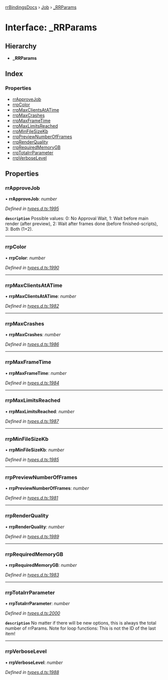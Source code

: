 [rrBindingsDocs](../README.md) › [Job](../modules/job.md) › [_RRParams](job._rrparams.md)

# Interface: _RRParams

## Hierarchy

* **_RRParams**

## Index

### Properties

* [rrApproveJob](job._rrparams.md#rrapprovejob)
* [rrpColor](job._rrparams.md#rrpcolor)
* [rrpMaxClientsAtATime](job._rrparams.md#rrpmaxclientsatatime)
* [rrpMaxCrashes](job._rrparams.md#rrpmaxcrashes)
* [rrpMaxFrameTime](job._rrparams.md#rrpmaxframetime)
* [rrpMaxLimitsReached](job._rrparams.md#rrpmaxlimitsreached)
* [rrpMinFileSizeKb](job._rrparams.md#rrpminfilesizekb)
* [rrpPreviewNumberOfFrames](job._rrparams.md#rrppreviewnumberofframes)
* [rrpRenderQuality](job._rrparams.md#rrprenderquality)
* [rrpRequiredMemoryGB](job._rrparams.md#rrprequiredmemorygb)
* [rrpTotalrrParameter](job._rrparams.md#rrptotalrrparameter)
* [rrpVerboseLevel](job._rrparams.md#rrpverboselevel)

## Properties

###  rrApproveJob

• **rrApproveJob**: *number*

*Defined in [types.d.ts:1995](https://github.com/Novalis15/RoyalRender-OpenExtensions/blob/f77b7d8/rrNodeJS_rrBindings/nodeJS/win64/v6/types.d.ts#L1995)*

**`description`** Possible values: 0: No Approval Wait, 1: Wait before main render (after preview), 2: Wait after frames done (before finished-scripts), 3: Both (1+2).

___

###  rrpColor

• **rrpColor**: *number*

*Defined in [types.d.ts:1990](https://github.com/Novalis15/RoyalRender-OpenExtensions/blob/f77b7d8/rrNodeJS_rrBindings/nodeJS/win64/v6/types.d.ts#L1990)*

___

###  rrpMaxClientsAtATime

• **rrpMaxClientsAtATime**: *number*

*Defined in [types.d.ts:1982](https://github.com/Novalis15/RoyalRender-OpenExtensions/blob/f77b7d8/rrNodeJS_rrBindings/nodeJS/win64/v6/types.d.ts#L1982)*

___

###  rrpMaxCrashes

• **rrpMaxCrashes**: *number*

*Defined in [types.d.ts:1986](https://github.com/Novalis15/RoyalRender-OpenExtensions/blob/f77b7d8/rrNodeJS_rrBindings/nodeJS/win64/v6/types.d.ts#L1986)*

___

###  rrpMaxFrameTime

• **rrpMaxFrameTime**: *number*

*Defined in [types.d.ts:1984](https://github.com/Novalis15/RoyalRender-OpenExtensions/blob/f77b7d8/rrNodeJS_rrBindings/nodeJS/win64/v6/types.d.ts#L1984)*

___

###  rrpMaxLimitsReached

• **rrpMaxLimitsReached**: *number*

*Defined in [types.d.ts:1987](https://github.com/Novalis15/RoyalRender-OpenExtensions/blob/f77b7d8/rrNodeJS_rrBindings/nodeJS/win64/v6/types.d.ts#L1987)*

___

###  rrpMinFileSizeKb

• **rrpMinFileSizeKb**: *number*

*Defined in [types.d.ts:1985](https://github.com/Novalis15/RoyalRender-OpenExtensions/blob/f77b7d8/rrNodeJS_rrBindings/nodeJS/win64/v6/types.d.ts#L1985)*

___

###  rrpPreviewNumberOfFrames

• **rrpPreviewNumberOfFrames**: *number*

*Defined in [types.d.ts:1981](https://github.com/Novalis15/RoyalRender-OpenExtensions/blob/f77b7d8/rrNodeJS_rrBindings/nodeJS/win64/v6/types.d.ts#L1981)*

___

###  rrpRenderQuality

• **rrpRenderQuality**: *number*

*Defined in [types.d.ts:1989](https://github.com/Novalis15/RoyalRender-OpenExtensions/blob/f77b7d8/rrNodeJS_rrBindings/nodeJS/win64/v6/types.d.ts#L1989)*

___

###  rrpRequiredMemoryGB

• **rrpRequiredMemoryGB**: *number*

*Defined in [types.d.ts:1983](https://github.com/Novalis15/RoyalRender-OpenExtensions/blob/f77b7d8/rrNodeJS_rrBindings/nodeJS/win64/v6/types.d.ts#L1983)*

___

###  rrpTotalrrParameter

• **rrpTotalrrParameter**: *number*

*Defined in [types.d.ts:2000](https://github.com/Novalis15/RoyalRender-OpenExtensions/blob/f77b7d8/rrNodeJS_rrBindings/nodeJS/win64/v6/types.d.ts#L2000)*

**`description`** No matter if there will be new options, this is always the total number of rrParams. Note for loop functions: This is not the ID of the last item!

___

###  rrpVerboseLevel

• **rrpVerboseLevel**: *number*

*Defined in [types.d.ts:1988](https://github.com/Novalis15/RoyalRender-OpenExtensions/blob/f77b7d8/rrNodeJS_rrBindings/nodeJS/win64/v6/types.d.ts#L1988)*
